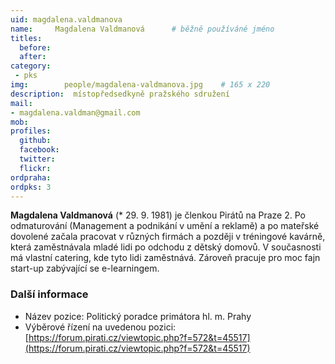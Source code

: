 ```yaml
---
uid: magdalena.valdmanova
name:     Magdalena Valdmanová  	# běžně používáné jméno
titles:
  before:
  after:
category:
 - pks
img: 		people/magdalena-valdmanova.jpg    # 165 x 220
description:  místopředsedkyně pražského sdružení
mail:
- magdalena.valdman@gmail.com
mob:			  
profiles:
  github:     
  facebook: 	
  twitter: 		
  flickr:
ordpraha: 
ordpks: 3
---
```


**Magdalena Valdmanová** (* 29. 9. 1981) je členkou Pirátů na Praze 2. Po odmaturování (Management a podnikání v umění a reklamě) a po mateřské dovolené začala pracovat v různých firmách a později v tréningové kavárně, která zaměstnávala mladé lidi po odchodu z dětský domovů. V současnosti má vlastní catering, kde tyto lidi zaměstnává. Zároveň pracuje pro moc fajn start-up zabývající se e-learningem.

### Další informace

* Název pozice: Politický poradce primátora hl. m. Prahy
* Výběrové řízení na uvedenou pozici: [https://forum.pirati.cz/viewtopic.php?f=572&t=45517](https://forum.pirati.cz/viewtopic.php?f=572&t=45517)
